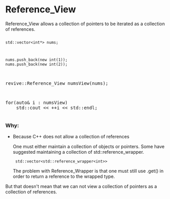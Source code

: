 <H1>Reference_View</H1> 

<p>Reference_View allows a collection of pointers to be iterated as a collection of references.</p>
<pre><code class="language-pascal"><p>std::vector&ltint*&gt nums;</p>
<p>nums.push_back(new int(1));
nums.push_back(new int(2));</code></p>
<p>revive::Reference_View numsView(nums);</p>
<p>for(auto& i : numsView)
    std::cout &lt&lt ++i &lt&lt std::endl;</p></pre>


<h3>Why:</h3>
<ul>
<li><p>Because C++ does not allow a collection of references</p> <p>One must either maintain a collection of objects or pointers.  Some have suggested maintaining a collection of std::reference_wrapper.  
</p><p><code> std::vector&ltstd::reference_wrapper&ltint&gt&gt;</code></p><p>The problem with Reference_Wrapper is that one must still use .get() in order to return a reference to the wrapped type.</p></li>
</ul>
<p>But that doesn't mean that we can not view a collection of pointers as a collection of references. </p>
